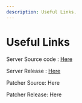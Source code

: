 ```yaml
---
description: Useful Links.
---
```


# Useful Links

Server Source code : [Here](https://github.com/bodnjenie14/Tsto---Simpsons-Tapped-Out---Private-Server/tree/main)

Server Release : [Here](https://github.com/bodnjenie14/Tsto---Simpsons-Tapped-Out---Private-Server/releases/tag/alpha)



Patcher Source: Here

Patcher Release: Here
